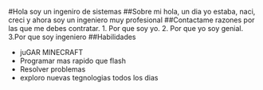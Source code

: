 #Hola soy un ingeniro de sistemas
##Sobre mi
hola, un dia yo estaba, naci, creci y ahora soy un ingeniero muy profesional
##Contactame
razones por las que me debes contratar. 1. Por que soy yo. 2. Por que yo soy genial. 3.Por que soy ingeniero
##Habilidades
- juGAR MINECRAFT
- Programar mas rapido que flash
- Resolver problemas
- exploro nuevas tegnologias todos los dias

